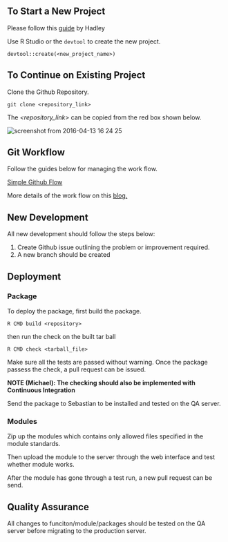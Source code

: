 ## To Start a New Project

Please follow this [guide](http://r-pkgs.had.co.nz/package.html) by Hadley

Use R Studio or the `devtool` to create the new project.

```
devtool::create(<new_project_name>)
```

## To Continue on Existing Project

Clone the Github Repository.

```
git clone <repository_link>
```

The *<repository_link>* can be copied from the red box shown below.

![screenshot from 2016-04-13 16 24 25](https://cloud.githubusercontent.com/assets/1054320/14496837/e2618c3e-0194-11e6-9f28-a14ec495b64a.png)

## Git Workflow

Follow the guides below for managing the work flow.

[Simple Github Flow](https://guides.github.com/introduction/flow/)

More details of the work flow on this [blog.](http://scottchacon.com/2011/08/31/github-flow.html)


## New Development


All new development should follow the steps below:

1. Create Github issue outlining the problem or improvement required.
2. A new branch should be created

## Deployment

### Package

To deploy the package, first build the package.

```
R CMD build <repository>
```

then run the check on the built tar ball
```
R CMD check <tarball_file>
```

Make sure all the tests are passed without warning. Once the package
passess the check, a pull request can be issued.

**NOTE (Michael): The checking should also be implemented with
Continuous Integration**

Send the package to Sebastian to be installed and tested on the QA
server.

### Modules

Zip up the modules which contains only allowed files specified in the
module standards.

Then upload the module to the server through the web interface and
test whether module works.

After the module has gone through a test run, a new pull request can
be send.



## Quality Assurance

All changes to funciton/module/packages should be tested on the QA
server before migrating to the production server.